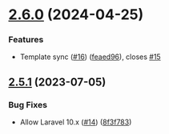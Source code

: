 # [2.6.0](https://github.com/tenantcloud/php-emailer-sdk/compare/v2.5.1...v2.6.0) (2024-04-25)


### Features

* Template sync ([#16](https://github.com/tenantcloud/php-emailer-sdk/issues/16)) ([feaed96](https://github.com/tenantcloud/php-emailer-sdk/commit/feaed96bf62372494fc6acb1bbff99d7ee8a7503)), closes [#15](https://github.com/tenantcloud/php-emailer-sdk/issues/15)

## [2.5.1](https://github.com/tenantcloud/php-emailer-sdk/compare/v2.5.0...v2.5.1) (2023-07-05)


### Bug Fixes

* Allow Laravel 10.x ([#14](https://github.com/tenantcloud/php-emailer-sdk/issues/14)) ([8f3f783](https://github.com/tenantcloud/php-emailer-sdk/commit/8f3f7838f19e5ec2da16895ad464ce6027586f91))
